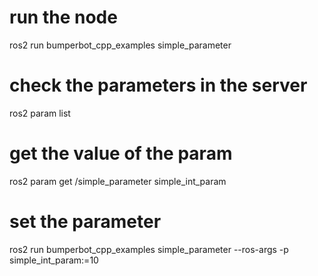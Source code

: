 # run the node
ros2 run bumperbot_cpp_examples simple_parameter

# check the parameters in the server
ros2 param list

# get the value of the param
ros2 param get /simple_parameter simple_int_param

# set the parameter
ros2 run bumperbot_cpp_examples simple_parameter --ros-args -p simple_int_param:=10